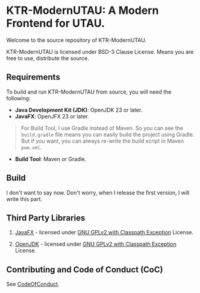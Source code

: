 # KTR-ModernUTAU: A Modern Frontend for UTAU.

Welcome to the source repository of KTR-ModernUTAU.  

KTR-ModernUTAU is licensed under BSD-3 Clause License. Means you are free
to use, distribute the source.  

## Requirements

To build and run KTR-ModernUTAU from source, you will need the following:

- **Java Development Kit (JDK)**: OpenJDK 23 or later.
- **JavaFX**: OpenJFX 23 or later.
> For Build Tool, I use Gradle instead of Maven. So you can see the `build.gradle` file means you can easily
> build the project using Gradle. But if you want, you can always re-write the build script in Maven `pom.xml`.
- **Build Tool**: Maven or Gradle.

## Build

I don't want to say now. Don't worry, when I release the first version, I
will write this part.

## Third Party Libraries

1. [JavaFX](https://github.com/openjdk/jfx) - licensed under 
[GNU GPLv2 with Classpath Exception](https://github.com/openjdk/jfx/blob/master/LICENSE) License.

2. [OpenJDK](https://github.com/openjdk/jdk) - licensed under
[GNU GPLv2 with Classpath Exception](https://github.com/openjdk/jfx/blob/master/LICENSE) License.

## Contributing and Code of Conduct (CoC)

See [CodeOfConduct](https://github.com/RakyuuStudio/ContributeInfo/blob/master/CodeOfConduct.md).